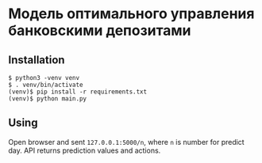 # Модель оптимального управления банковскими депозитами

## Installation
```
$ python3 -venv venv
$ . venv/bin/activate
(venv)$ pip install -r requirements.txt
(venv)$ python main.py
```

## Using

Open browser and sent `127.0.0.1:5000/n`, where `n` is number for predict day.
API returns prediction values and actions.